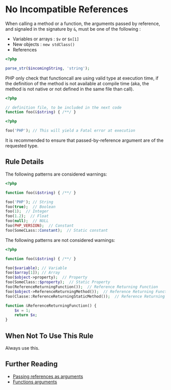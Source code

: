 <!-- PHP Manual -->
# No Incompatible References

When calling a method or a function, the arguments passed by reference, and signaled in the signature by `&`, must be one of the following : 
* Variables or arrays : `$v` or `$x[1]`
* New objects : `new stdClass()`
* References

```php
<?php

parse_str($incomingString, 'string');
```

PHP only check that functioncall are using valid type at execution time, if the definition of the method is not available at compile time (aka, the method is not native or not defined in the same file than call). 

```php
<?php

// definition file, to be included in the next code
function foo(&$string) { /**/ }

```


```php
<?php

foo('PHP'); // This will yield a Fatal error at execution

```

It is recommended to ensure that passed-by-reference argument are of the requested type. 

## Rule Details

The following patterns are considered warnings:

```php
<?php

function foo(&$string) { /**/ }

foo('PHP'); // String
foo(true);  // Boolean
foo(1);  // Integer
foo(1.2);  // Float
foo(null);  // NULL
foo(PHP_VERSION);  // Constant
foo(SomeCLass::Constant);  // Static constant

```


The following patterns are not considered warnings:

```php
<?php

function foo(&$string) { /**/ }

foo($variable); // Variable
foo($array[1]); // Array
foo($object->property);  // Property
foo(SomeClass::$property);  // Static Property
foo(ReferenceReturningFunction());  // Reference Returning Function
foo($object->ReferenceReturningMethod());  // Reference Returning Function
foo(Classe::ReferenceReturningStaticMethod());  // Reference Returning Function

function &ReferenceReturningFunction() {
    $x = 1;
    return $x;
}

```


## When Not To Use This Rule

Always use this.


## Further Reading

* [Passing references as arguments](http://php.net/language.references.pass)
* [Functions arguments](http://php.net/functions.arguments)
